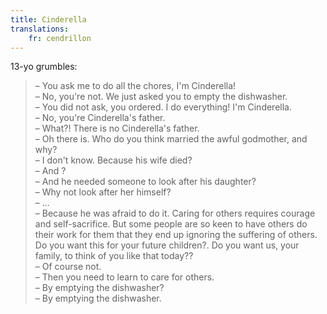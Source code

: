 ```yaml
---
title: Cinderella
translations:
    fr: cendrillon
---
```


13-yo grumbles:

> – You ask me to do all the chores, I'm Cinderella!  
> – No, you're not. We just asked you to empty the dishwasher.  
> – You did not ask, you ordered. I do everything! I'm Cinderella.  
> – No, you're Cinderella's father.  
> – What?! There is no Cinderella's father.  
> – Oh there is. Who do you think married the awful godmother, and why?  
> – I don't know. Because his wife died?  
> – And ?  
> – And he needed someone to look after his daughter?  
> – Why not look after her himself?  
> – ...  
> – Because he was afraid to do it. Caring for others requires courage and self-sacrifice. But some people are so keen to have others do their work for them that they end up ignoring the suffering of others. Do you want this for your future children?. Do you want us, your family, to think of you like that today??  
> – Of course not.  
> – Then you need to learn to care for others.  
> – By emptying the dishwasher?  
> – By emptying the dishwasher.
